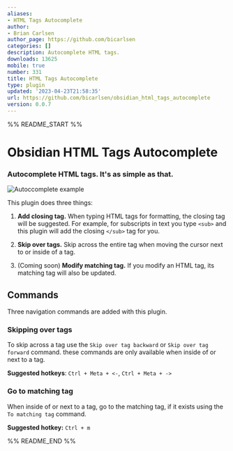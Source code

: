```yaml
---
aliases:
- HTML Tags Autocomplete
author:
- Brian Carlsen
author_page: https://github.com/bicarlsen
categories: []
description: Autocomplete HTML tags.
downloads: 13625
mobile: true
number: 331
title: HTML Tags Autocomplete
type: plugin
updated: '2023-04-23T21:58:35'
url: https://github.com/bicarlsen/obsidian_html_tags_autocomplete
version: 0.0.7
---
```


%% README_START %%

# Obsidian HTML Tags Autocomplete

### Autocomplete HTML tags. It's as simple as that.

![Autoccomplete example](https://raw.githubusercontent.com/bicarlsen/obsidian_html_tags_autocomplete/HEAD/autocomplete_example.png)

This plugin does three things:
 1. **Add closing tag.** When typing HTML tags for formatting, the closing tag will be suggested. For example, for subscripts in text you type `<sub>` and this plugin will add the closing `</sub>` tag for you.
 
 2. **Skip over tags.** Skip across the entire tag when moving the cursor next to or inside of a tag.
 
 3. (Coming soon) **Modify matching tag.** If you modify an HTML tag, its matching tag will also be updated.


 ## Commands
 
 Three navigation commands are added with this plugin.

 ### Skipping over tags
 To skip across a tag use the `Skip over tag backward` or `Skip over tag forward` command. these commands are only available when inside of or next to a tag.
 
 **Suggested hotkeys**: `Ctrl + Meta + <-`, `Ctrl + Meta + ->`


 ### Go to matching tag
 When inside of or next to a tag, go to the matching tag, if it exists using the `To matching tag` command.

 **Suggested hotkey:** `Ctrl + m`

%% README_END %%